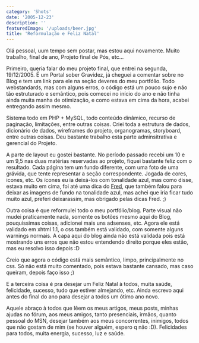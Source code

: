 ```yaml
---
category: 'Shots'
date: '2005-12-23'
description: ''
featuredImage: '/uploads/beer.jpg'
title: 'Reformulação e Feliz Natal'
---
```


Olá pessoal, uum tempo sem postar, mas estou aqui novamente. Muito trabalho, final de ano, Projeto final de Pós, etc...

Primeiro, queria falar do meu projeto final, que entrei na segunda, 19/12/2005. É um Portal sober Gravidez, já cheguei a comentar sobre no Blog e tem um link para ele na seção deveres do meu portfólio. Todo webstandards, mas com alguns erros, o código está um pouco sujo e não tão estruturado e semântico, pois comecei no início do ano e não tinha ainda muita manha de otimização, e como estava em cima da hora, acabei entregando assim mesmo.

Sistema todo em PHP + MySQL, todo conteúdo dinâmico, recurso de paginação, limitações, entre outras coisas. Criei toda a estrutura de dados, dicionário de dados, wireframes do projeto, organogramas, storyboard, entre outras coisas. Deu bastante trabalho esta parte adminsitrativa e gerencial do Projeto.

A parte de layout eu gostei bastante. No período passado recebi um 10 e um 9,5 nas duas matérias reservadas ao projeto, fiquei bastante feliz com o resultado. Cada página tem um fundo diferente, com uma foto de uma grávida, que tente representar a seção correspondente. Jogada de cores, icones, etc. Os ícones eu ia deixá-los com tonalidade azul, mas como disse, estava muito em cima, foi até uma dica do [Fred](http://www.usabilidoido.com.br 'Ver Blog Usabilidoido [Este link abre em uma nova janela]'), que também falou para deixar as imagens de fundo na tonalidade azul, mas achei que iria ficar tudo muito azul, preferi deixarassim, mas obrigado pelas dicas Fred. ;)

Outra coisa é que reformulei todo o meu portfólio/blog. Parte visual não mudei praticamente nada, somente os botões mesmo aqui do Blog, pouquissimas coisas, adicionei mais uns adsenses, etc. Agora ele está validado em xhtml 1.1, o css também está validado, com somente alguns warnings normais. A capa aqui do blog ainda não está validada pois está mostrando uns erros que não estou entendendo direito porque eles estão, mas eu resolvo isso depois :D

Creio que agora o código está mais semântico, limpo, principalmente no css. Só não está muito comentado, pois estava bastante cansado, mas caso queiram, depois faço isso ;)

E a terceira coisa é pra desejar um Feliz Natal à todos, muita saúde, felicidade, sucesso, tudo que estiver almejando, etc. Ainda escrevo aqui antes do final do ano para desejar a todos um ótimo ano novo.

Aquele abraço à todos que lêem os meus artigos, meus posts, minhas ajudas no fórum, aos meus amigos, tanto presenciais, irmãos, quanto pessoal do MSN, desejar também aos meus concorrentes, inimigos, todos que não gostam de mim (se houver alguém, espero q não :D). Felicidades para todos, muita energia, sucesso, luz e saúde.
